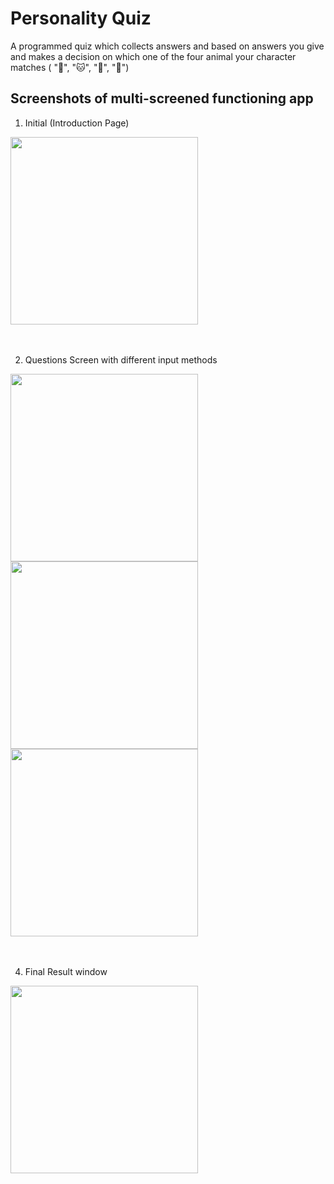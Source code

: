 # Personality Quiz
A programmed quiz which collects answers and based on answers you give and makes a decision on which one of the four animal your character matches ( "🐶",  "🐱", "🐰", "🐢")


## Screenshots of multi-screened functioning app

1) Initial (Introduction Page)
<img src="https://github.com/fev1n/personality-quiz/assets/132969492/056c8229-d57c-42f5-9624-6dd6a1c4cd84" width="300">

<br />
<br />
<br />

2) Questions Screen with different input methods
<img src="https://github.com/fev1n/personality-quiz/assets/132969492/c7e2cbd6-3b17-483d-aa49-04b0587681ed" width="300">
<img src="https://github.com/fev1n/personality-quiz/assets/132969492/566e1b2c-54e4-47c6-a9af-37d87fa27e6d" width="300">
<img src="https://github.com/fev1n/personality-quiz/assets/132969492/1abf20ee-0708-42d2-a943-d25cf6a233ec" width="300">
<br />
<br />
<br />


4) Final Result window
<img src="https://github.com/fev1n/personality-quiz/assets/132969492/7a24585c-2d4f-4524-be7b-82bf90715969" width="300">



